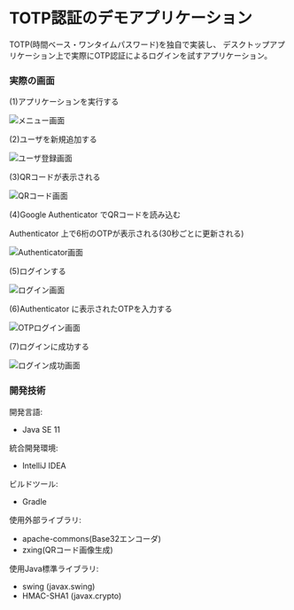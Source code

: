 # TOTP認証のデモアプリケーション

TOTP(時間ベース・ワンタイムパスワード)を独自で実装し、
デスクトップアプリケーション上で実際にOTP認証によるログインを試すアプリケーション。

### 実際の画面

(1)アプリケーションを実行する

![メニュー画面](./documents/screenshots/menu.jpg)

(2)ユーザを新規追加する

![ユーザ登録画面](./documents/screenshots/register.jpg)

(3)QRコードが表示される

![QRコード画面](./documents/screenshots/qrcode.jpg)

(4)Google Authenticator でQRコードを読み込む

Authenticator 上で6桁のOTPが表示される(30秒ごとに更新される)

![Authenticator画面](./documents/screenshots/authenticator.jpg)

(5)ログインする

![ログイン画面](./documents/screenshots/login.jpg)

(6)Authenticator に表示されたOTPを入力する

![OTPログイン画面](./documents/screenshots/otp.jpg)

(7)ログインに成功する

![ログイン成功画面](./documents/screenshots/success.jpg)

### 開発技術

開発言語:
* Java SE 11

統合開発環境:
* IntelliJ IDEA

ビルドツール:
* Gradle

使用外部ライブラリ:
* apache-commons(Base32エンコーダ)
* zxing(QRコード画像生成)

使用Java標準ライブラリ:
* swing (javax.swing)
* HMAC-SHA1 (javax.crypto)


